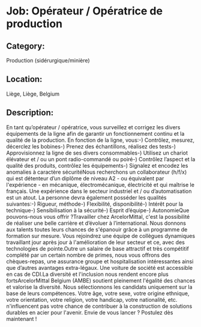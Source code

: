 # Job: Opérateur / Opératrice de production
## Category: 
Production (sidérurgique/minière)
## Location: 
Liège, Liège, Belgium
## Description:
En tant qu’opérateur / opératrice, vous surveillez et corrigez les divers équipements de la ligne afin de garantir un fonctionnement continu et la qualité de la production. En fonction de la ligne, vous:-) Contrôlez, mesurez, décerclez les bobines-) Prenez des échantillons, réalisez des tests-) Approvisionnez la ligne de ses divers consommables-) Utilisez un chariot élévateur et / ou un pont radio-commandé ou poiré-) Contrôlez l’aspect et la qualité des produits, contrôlez les équipements-) Signalez et encodez les anomalies à caractère sécuritéNous recherchons un collaborateur (h/f/x) qui est détenteur d’un diplôme de niveau A2 - ou équivalent par l'expérience - en mécanique, électromécanique, électricité et qui maîtrise le français. Une expérience dans le secteur industriel et / ou d’automatisation est un atout. La personne devra également posséder les qualités suivantes:-) Rigueur, méthode-) Flexibilité, disponibilité-) Intérêt pour la technique-) Sensibilisation à la sécurité-) Esprit d’équipe-) AutonomieQue pouvons-nous vous offrir ?Travailler chez ArcelorMittal, c'est la possibilité de réaliser une belle carrière et d’évoluer à l’international. Nous donnons aux talents toutes leurs chances de s'épanouir grâce à un programme de formation sur mesure. Vous rejoindrez une équipe de collègues dynamiques travaillant jour après jour à l'amélioration de leur secteur et ce, avec des technologies de pointe.Outre un salaire de base attractif et très compétitif complété par un certain nombre de primes, nous vous offrons des chèques-repas, une assurance groupe et hospitalisation intéressantes ainsi que d’autres avantages extra-légaux. Une voiture de société est accessible en cas de CDI.La diversité et l'inclusion nous rendent encore plus fortsArcelorMittal Belgium (AMBE) soutient pleinement l'égalité des chances et valorise la diversité. Nous sélectionnons les candidats uniquement sur la base de leurs compétences. Votre âge, votre sexe, votre origine ethnique, votre orientation, votre religion, votre handicap, votre nationalité, etc. n'influencent pas votre chance de contribuer à la construction de solutions durables en acier pour l'avenir. Envie de vous lancer ? Postulez dès maintenant !
